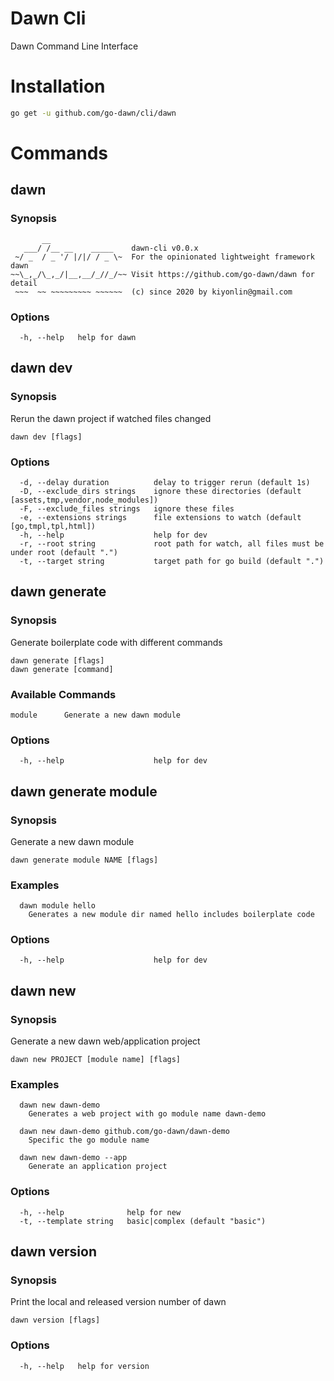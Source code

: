# Dawn Cli
Dawn Command Line Interface

# Installation
```bash
go get -u github.com/go-dawn/cli/dawn
```

# Commands
## dawn
### Synopsis

```
       __
   ___/ /__ __    _____    dawn-cli v0.0.x
 ~/ _  / _ '/ |/|/ / _ \~  For the opinionated lightweight framework dawn
~~\_,_/\_,_/|__,__/_//_/~~ Visit https://github.com/go-dawn/dawn for detail
 ~~~  ~~ ~~~~~~~~~ ~~~~~~  (c) since 2020 by kiyonlin@gmail.com
```
### Options

```
  -h, --help   help for dawn
```

## dawn dev
### Synopsis

Rerun the dawn project if watched files changed

```
dawn dev [flags]
```

### Options

```
  -d, --delay duration          delay to trigger rerun (default 1s)
  -D, --exclude_dirs strings    ignore these directories (default [assets,tmp,vendor,node_modules])
  -F, --exclude_files strings   ignore these files
  -e, --extensions strings      file extensions to watch (default [go,tmpl,tpl,html])
  -h, --help                    help for dev
  -r, --root string             root path for watch, all files must be under root (default ".")
  -t, --target string           target path for go build (default ".")
```

## dawn generate
### Synopsis

Generate boilerplate code with different commands

```
dawn generate [flags]
dawn generate [command]
```

### Available Commands

```
module      Generate a new dawn module
```

### Options

```
  -h, --help                    help for dev
```

## dawn generate module
### Synopsis

Generate a new dawn module

```
dawn generate module NAME [flags]
```

### Examples

```
  dawn module hello
    Generates a new module dir named hello includes boilerplate code

```

### Options

```
  -h, --help                    help for dev
```

## dawn new
### Synopsis

Generate a new dawn web/application project

```
dawn new PROJECT [module name] [flags]
```

### Examples

```
  dawn new dawn-demo
    Generates a web project with go module name dawn-demo

  dawn new dawn-demo github.com/go-dawn/dawn-demo
    Specific the go module name

  dawn new dawn-demo --app
    Generate an application project

```

### Options

```
  -h, --help              help for new
  -t, --template string   basic|complex (default "basic")
```

## dawn version
### Synopsis

Print the local and released version number of dawn

```
dawn version [flags]
```

### Options

```
  -h, --help   help for version
```
